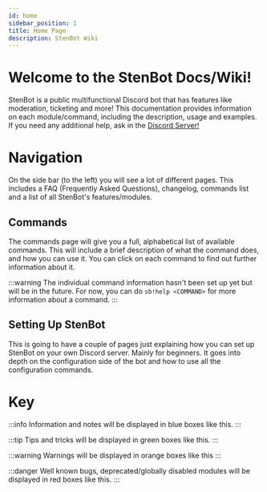 ```yaml
---
id: home
sidebar_position: 1
title: Home Page
description: StenBot Wiki
---
```


<head>
  <title> Documentation | StenBot </title>
</head>

# Welcome to the StenBot Docs/Wiki!
StenBot is a public multifunctional Discord bot that has features like moderation, ticketing and more! 
This documentation provides information on each module/command, including the description, usage and examples. 
If you need any additional help, ask in the [Discord Server!](https://discord.benwhybrow.com)

# Navigation
On the side bar (to the left) you will see a lot of different pages. This includes a FAQ (Frequently Asked Questions), changelog, commands list and a list of all StenBot's features/modules. 
## Commands
The commands page will give you a full, alphabetical list of available commands. This will include a brief description of what the command does, and how you can use it. You can click on each command to find out further information about it. 

:::warning
The individual command information hasn't been set up yet but will be in the future. For now, you can do `sb!help <COMMAND>` for more information about a command.
:::

## Setting Up StenBot
This is going to have a couple of pages just explaining how you can set up StenBot on your own Discord server. Mainly for beginners. It goes into depth on the configuration side of the bot and how to use all the configuration commands. 

# Key
:::info
Information and notes will be displayed in blue boxes like this.
:::

:::tip
Tips and tricks will be displayed in green boxes like this.
:::

:::warning
Warnings will be displayed in orange boxes like this 
:::

:::danger
Well known bugs, deprecated/globally disabled modules will be displayed in red boxes like this.
:::